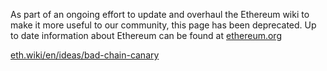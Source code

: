 As part of an ongoing effort to update and overhaul the Ethereum wiki to make it more useful to our community, this page has been deprecated. Up to date information about Ethereum can be found at [ethereum.org](https://ethereum.org)

[eth.wiki/en/ideas/bad-chain-canary](https://eth.wiki/en/ideas/bad-chain-canary)